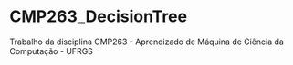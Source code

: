 # CMP263_DecisionTree
Trabalho da disciplina CMP263 - Aprendizado de Máquina de Ciência da Computação - UFRGS
